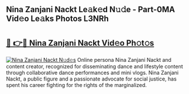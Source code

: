 ## Nina Zanjani Nackt Le𝚊k𝚎d N𝚞𝚍e - Part-0MA Vid𝚎o Le𝚊ks Photos L3NRh

# <h2><a href="http://fb4zq4.evod.top/?m=Nina+Zanjani+Nackt">🔗 👉🔴 Nina Zanjani Nackt Vid𝚎o Ph𝚘t𝚘s</a></h2>

[![Nina Zanjani Nackt N𝚞d𝚎s](https://i.imgur.com/8V9OHl7.gif)](http://fb4zq4.evod.top/?m=Nina+Zanjani+Nackt)
Online persona Nina Zanjani Nackt and content creator, recognized for disseminating dance and lifestyle content through collaborative dance performances and mini vlogs. Nina Zanjani Nackt, a public figure and a passionate advocate for social justice, has spent his career fighting for the rights of the marginalized. 
